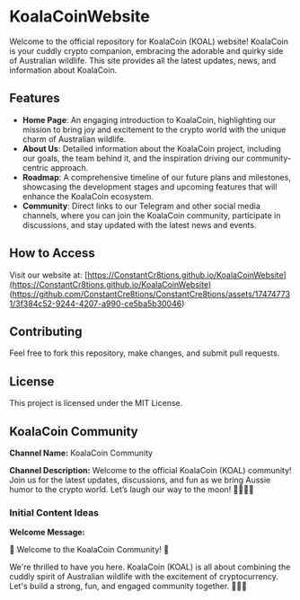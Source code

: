 # KoalaCoinWebsite

Welcome to the official repository for KoalaCoin (KOAL) website! KoalaCoin is your cuddly crypto companion, embracing the adorable and quirky side of Australian wildlife. This site provides all the latest updates, news, and information about KoalaCoin.

## Features
- **Home Page**: An engaging introduction to KoalaCoin, highlighting our mission to bring joy and excitement to the crypto world with the unique charm of Australian wildlife.
- **About Us**: Detailed information about the KoalaCoin project, including our goals, the team behind it, and the inspiration driving our community-centric approach.
- **Roadmap**: A comprehensive timeline of our future plans and milestones, showcasing the development stages and upcoming features that will enhance the KoalaCoin ecosystem.
- **Community**: Direct links to our Telegram and other social media channels, where you can join the KoalaCoin community, participate in discussions, and stay updated with the latest news and events.

## How to Access
Visit our website at: [https://ConstantCr8tions.github.io/KoalaCoinWebsite](https://ConstantCr8tions.github.io/KoalaCoinWebsite)
(https://github.com/ConstantCre8tions/ConstantCre8tions/assets/174747731/3f384c52-9244-4207-a990-ce5ba5b30046)


## Contributing
Feel free to fork this repository, make changes, and submit pull requests.

## License
This project is licensed under the MIT License.

## KoalaCoin Community

**Channel Name:** KoalaCoin Community

**Channel Description:** Welcome to the official KoalaCoin (KOAL) community! Join us for the latest updates, discussions, and fun as we bring Aussie humor to the crypto world. Let’s laugh our way to the moon! 🚀🐨🇦🇺

### Initial Content Ideas

**Welcome Message:**

🎉 Welcome to the KoalaCoin Community! 🎉

We're thrilled to have you here. KoalaCoin (KOAL) is all about combining the cuddly spirit of Australian wildlife with the excitement of cryptocurrency. Let's build a strong, fun, and engaged community together. 🌿🐨🚀
